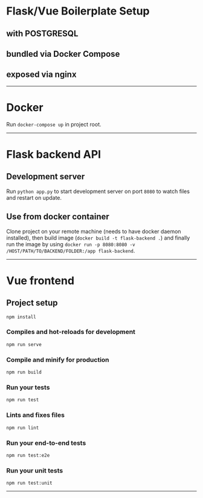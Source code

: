 # Flask/Vue Boilerplate Setup 

## with POSTGRESQL
## bundled via Docker Compose
## exposed via nginx


----
# Docker

Run `docker-compose up` in project root.

----

# Flask backend API

## Development server

Run `python app.py` to start development server on port `8080` to watch files and restart on update.


## Use from docker container

Clone project on your remote machine (needs to have docker daemon installed), then build image (`docker build -t flask-backend .`) and finally run the image by using `docker run -p 8080:8080 -v /HOST/PATH/TO/BACKEND/FOLDER:/app flask-backend`.

----

# Vue frontend

## Project setup
```
npm install
```

### Compiles and hot-reloads for development
```
npm run serve
```

### Compile and minify for production
```
npm run build
```

### Run your tests
```
npm run test
```

### Lints and fixes files
```
npm run lint
```

### Run your end-to-end tests
```
npm run test:e2e
```

### Run your unit tests
```
npm run test:unit
```


----
